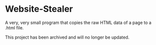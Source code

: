 # Website-Stealer
A very, very small program that copies the raw HTML data of a page to a .html file.

This project has been archived and will no longer be updated.
